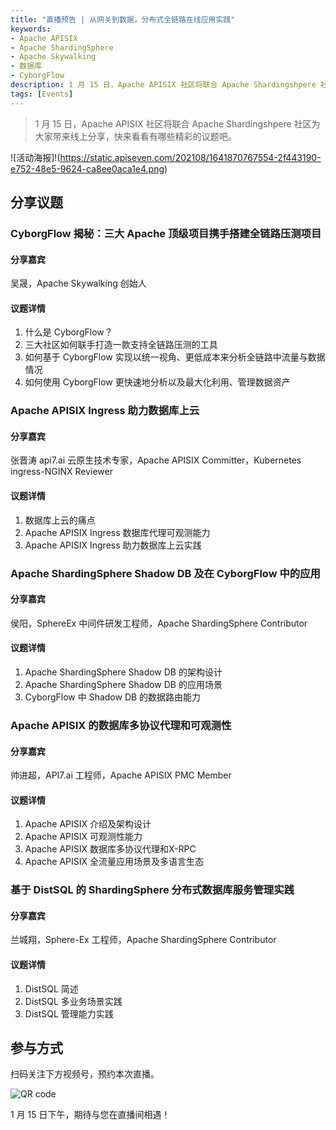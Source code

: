 ```yaml
---
title: "直播预告 | 从网关到数据，分布式全链路在线应用实践"
keywords: 
- Apache APISIX
- Apache ShardingSphere
- Apache Skywalking
- 数据库
- CyborgFlow
description: 1 月 15 日，Apache APISIX 社区将联合 Apache Shardingshpere 社区为大家带来线上分享，快来看看有哪些精彩的议题吧。
tags: [Events]
---
```


> 1 月 15 日，Apache APISIX 社区将联合 Apache Shardingshpere 社区为大家带来线上分享，快来看看有哪些精彩的议题吧。

<!--truncate-->

![活动海报]!(https://static.apiseven.com/202108/1641870767554-2f443190-e752-48e5-9624-ca8ee0aca1e4.png)

## 分享议题

### CyborgFlow 揭秘：三大 Apache 顶级项目携手搭建全链路压测项目

#### 分享嘉宾

吴晟，Apache Skywalking 创始人

#### 议题详情

1. 什么是 CyborgFlow？
2. 三大社区如何联手打造一款支持全链路压测的工具
3. 如何基于 CyborgFlow 实现以统一视角、更低成本来分析全链路中流量与数据情况
4. 如何使用 CyborgFlow 更快速地分析以及最大化利用、管理数据资产

### Apache APISIX Ingress 助力数据库上云

#### 分享嘉宾

张晋涛 api7.ai 云原生技术专家，Apache APISIX Committer，Kubernetes ingress-NGINX Reviewer

#### 议题详情

1. 数据库上云的痛点
2. Apache APISIX Ingress 数据库代理可观测能力
3. Apache APISIX Ingress 助力数据库上云实践

### Apache ShardingSphere Shadow DB 及在 CyborgFlow 中的应用

#### 分享嘉宾

侯阳，SphereEx 中间件研发工程师，Apache ShardingSphere Contributor

#### 议题详情

1. Apache ShardingSphere Shadow DB 的架构设计
2. Apache ShardingSphere Shadow DB 的应用场景
3. CyborgFlow 中 Shadow DB 的数据路由能力

### Apache APISIX 的数据库多协议代理和可观测性

#### 分享嘉宾

帅进超，API7.ai 工程师，Apache APISIX PMC Member

#### 议题详情

1. Apache APISIX 介绍及架构设计
2. Apache APISIX 可观测性能力
3. Apache APISIX 数据库多协议代理和X-RPC
4. Apache APISIX 全流量应用场景及多语言生态

### 基于 DistSQL 的 ShardingSphere 分布式数据库服务管理实践

#### 分享嘉宾

兰城翔，Sphere-Ex 工程师，Apache ShardingSphere Contributor

#### 议题详情

1. DistSQL 简述
2. DistSQL 多业务场景实践
3. DistSQL 管理能力实践

## 参与方式

扫码关注下方视频号，预约本次直播。

![QR code](https://static.apiseven.com/202108/1639618627132-2ce4f183-4d3f-40ca-ae5f-397a48f650ae.png)

1 月 15 日下午，期待与您在直播间相遇！
